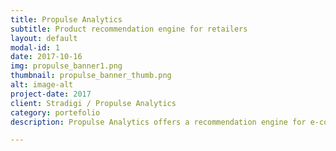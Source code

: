 ```yaml
---
title: Propulse Analytics
subtitle: Product recommendation engine for retailers
layout: default
modal-id: 1
date: 2017-10-16
img: propulse_banner1.png
thumbnail: propulse_banner_thumb.png
alt: image-alt
project-date: 2017
client: Stradigi / Propulse Analytics
category: portefolio
description: Propulse Analytics offers a recommendation engine for e-commerce retailers. It uses Artificial intelligence to analyse product's images and customer purchases history in order to determine what the shopper is looking for, and what other products they might want to purchase. My work in this project is to design and develop the backend service and the recommendation engine that powers this application.

---
```

